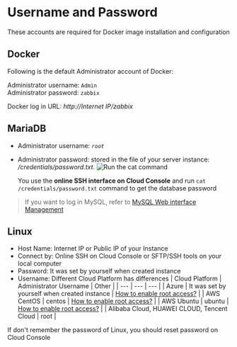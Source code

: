 # Username and Password

These accounts are required for Docker image installation and configuration

## Docker

Following is the default Administrator account of Docker: 

Administrator username: `Admin`  
Administrator password: `zabbix`  

Docker log in URL: *http://Internet IP/zabbix*

## MariaDB

* Administrator username: *`root`*
* Administrator password: stored in the file of your server instance: */credentials/password.txt*. 
   ![Run the cat command](https://libs.websoft9.com/Websoft9/DocsPicture/zh/common/catdbpassword-websoft9.png)

   You use the **online SSH interface on Cloud Console** and run `cat /credentials/password.txt` command to get the database password

> If you want to log in MySQL, refer to [MySQL Web interface Management](/admin-mysql.md)

## Linux

* Host Name: Internet IP or Public IP of your Instance
* Connect by: Online SSH on Cloud Console or SFTP/SSH tools on your local computer
* Password: It was set by yourself when created instance
* Username: Different Cloud Platform has differences
   |  Cloud Platform   |  Administrator Username   | Other |
   | --- | --- | --- |
   |  Azure   |  It was set by yourself when created instance   | [How to enable root access?](https://support.websoft9.com/docs/azure/server-login.html#sample2-enable-the-root-username) |
   |  AWS CentOS   |  centos   | [How to enable root access?](https://support.websoft9.com/docs/aws/server-login.html#sample2-enable-the-root-username) |
   |  AWS Ubuntu   |  ubuntu   | [How to enable root access?](https://support.websoft9.com/docs/aws/server-login.html#sample2-enable-the-root-username) |
   |  Alibaba Cloud, HUAWEI CLOUD, Tencent Cloud |  root   |

If don't remember the password of Linux, you should reset password on Cloud Console